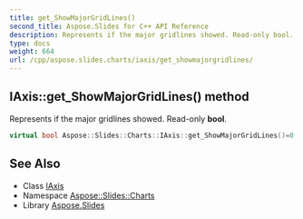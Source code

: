 ```yaml
---
title: get_ShowMajorGridLines()
second_title: Aspose.Slides for C++ API Reference
description: Represents if the major gridlines showed. Read-only bool.
type: docs
weight: 664
url: /cpp/aspose.slides.charts/iaxis/get_showmajorgridlines/
---
```

## IAxis::get_ShowMajorGridLines() method


Represents if the major gridlines showed. Read-only **bool**.

```cpp
virtual bool Aspose::Slides::Charts::IAxis::get_ShowMajorGridLines()=0
```

## See Also

* Class [IAxis](./)
* Namespace [Aspose::Slides::Charts](../)
* Library [Aspose.Slides](../../)